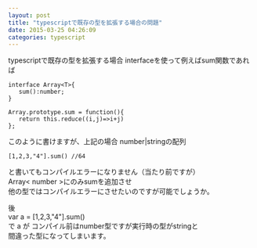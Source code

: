```yaml
---
layout: post
title: "typescriptで既存の型を拡張する場合の問題"
date: 2015-03-25 04:26:09
categories: typescript
---
```

<p>typescriptで既存の型を拡張する場合 interfaceを使って例えばsum関数であれば</p>

<pre><code>interface Array&lt;T&gt;{
   sum():number;
}

Array.prototype.sum = function(){
   return this.reduce((i,j)=&gt;i+j)
};
</code></pre>

<p>このように書けますが、上記の場合 number|stringの配列</p>

<pre><code>[1,2,3,"4"].sum() //64
</code></pre>

<p>と書いてもコンパイルエラーになりません（当たり前ですが）<br>
Array&lt; number >にのみsumを追加させ<br>
他の型ではコンパイルエラーにさせたいのですが可能でしょうか。 </p>

<p>後<br>
var a = [1,2,3,"4"].sum()<br>
で a が コンパイル前はnumber型ですが実行時の型がstringと<br>
間違った型になってしまいます。</p>
